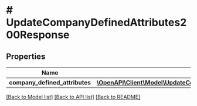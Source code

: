 # # UpdateCompanyDefinedAttributes200Response

## Properties

Name | Type | Description | Notes
------------ | ------------- | ------------- | -------------
**company_defined_attributes** | [**\OpenAPI\Client\Model\UpdateCompanyDefinedAttributes200ResponseCompanyDefinedAttributesInner[]**](UpdateCompanyDefinedAttributes200ResponseCompanyDefinedAttributesInner.md) |  | [optional]

[[Back to Model list]](../../README.md#models) [[Back to API list]](../../README.md#endpoints) [[Back to README]](../../README.md)
